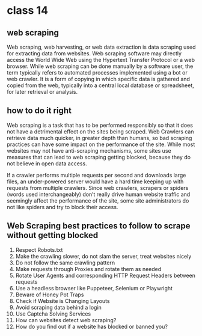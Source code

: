 # class 14

## web scraping

Web scraping, web harvesting, or web data extraction is data scraping used for extracting data from websites. Web scraping software may directly access the World Wide Web using the Hypertext Transfer Protocol or a web browser. While web scraping can be done manually by a software user, the term typically refers to automated processes implemented using a bot or web crawler. It is a form of copying in which specific data is gathered and copied from the web, typically into a central local database or spreadsheet, for later retrieval or analysis.

## how to do it  right

Web scraping is a task that has to be performed responsibly so that it does not have a detrimental effect on the sites being scraped. Web Crawlers can retrieve data much quicker, in greater depth than humans, so bad scraping practices can have some impact on the performance of the site. While most websites may not have anti-scraping mechanisms, some sites use measures that can lead to web scraping getting blocked, because they do not believe in open data access.

If a crawler performs multiple requests per second and downloads large files, an under-powered server would have a hard time keeping up with requests from multiple crawlers. Since web crawlers, scrapers or spiders (words used interchangeably) don’t really drive human website traffic and seemingly affect the performance of the site, some site administrators do not like spiders and try to block their access.

## Web Scraping best practices to follow to scrape without getting blocked

1. Respect Robots.txt
2. Make the crawling slower, do not slam the server, treat websites nicely
3. Do not follow the same crawling pattern
4. Make requests through Proxies and rotate them as needed
5. Rotate User Agents and corresponding HTTP Request Headers between requests
6. Use a headless browser like Puppeteer, Selenium or Playwright
7. Beware of Honey Pot Traps
8. Check if Website is Changing Layouts
9. Avoid scraping data behind a login
10. Use Captcha Solving Services
11. How can websites detect web scraping?
12. How do you find out if a website has blocked or banned you?
